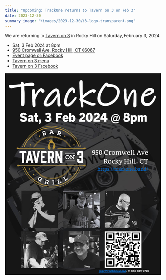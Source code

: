 ```yaml
---
title: "Upcoming: TrackOne returns to Tavern on 3 on Feb 3"
date: 2023-12-30
summary_image: "/images/2023-12-30/t3-logo-transparent.png"
---
```


We are returning to [Tavern on 3](https://www.tavernon3.com/) in Rocky Hill on Saturday, February 3, 2024.

* Sat, 3 Feb 2024 at 8pm
* [950 Cromwell Ave, Rocky Hill, CT 06067](https://maps.app.goo.gl/wvAYnZXuRHYPNbN19)
* [Event page on Facebook](https://www.facebook.com/events/706721727792177)
* [Tavern on 3 menu](https://www.tavernon3.com/#menu-section)
* [Tavern on 3 Facebook](https://www.facebook.com/Tavernon3BarGrill/)

![](/images/2023-12-30/2024-02-03-flyer-t3.jpg)

